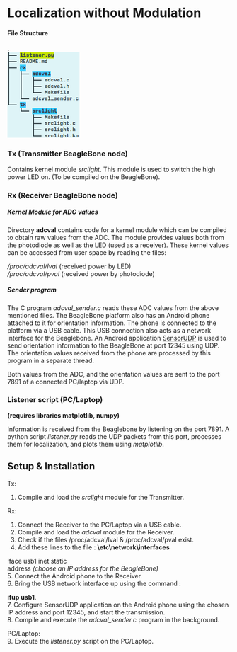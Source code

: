 # Localization without Modulation
#### File Structure  
.  
![File Structure](./files.png)

### Tx (Transmitter BeagleBone node)
Contains kernel module _srclight_.
This module is used to switch the high power LED on.
(To be compiled on the BeagleBone).

### Rx (Receiver BeagleBone node)

##### Kernel Module for ADC values
Directory **adcval** contains code for a kernel module which can be compiled to obtain raw values from the ADC.
The module provides values both from the photodiode as well as the LED (used as a receiver).
These kernel values can be accessed from user space by reading the files:  

_/proc/adcval/lval_   (received power by LED)  
_/proc/adcval/pval_   (received power by photodiode)  

##### Sender program
The C program *adcval\_sender.c* reads these ADC values from the above mentioned files.
The BeagleBone platform also has an Android phone attached to it for orientation information.
The phone is connected to the platform via a USB cable.
This USB connection also acts as a network interface for the Beaglebone.
An Android application [SensorUDP](https://play.google.com/store/apps/details?id=jp.ac.ehime_u.cite.sasaki.SensorUdp&hl=en) is used to send orientation information to the BeagleBone at port 12345 using UDP.
The orientation values received from the phone are processed by this program in a separate thread.  

Both values from the ADC, and the orientation values are sent to the port 7891 of a connected PC/laptop via UDP.


### Listener script (PC/Laptop)
**(requires libraries matplotlib, numpy)**

Information is received from the Beaglebone by listening on the port 7891.
A python script *listener.py* reads the UDP packets from this port, processes them for localization, and plots them using *matplotlib*.


## Setup & Installation
Tx:  
1. Compile and load the *srclight* module for the Transmitter.  

Rx:  
1. Connect the Receiver to the PC/Laptop via a USB cable.  
2. Compile and load the *adcval* module for the Receiver.  
3. Check if the files /proc/adcval/lval & /proc/adcval/pval exist.  
4. Add these lines to the file : **\etc\network\interfaces**   

  iface usb1 inet static  
    address *(choose an IP address for the BeagleBone)*  
5. Connect the Android phone to the Receiver.  
6. Bring the USB network interface up using the command :  

  **ifup usb1**.  
7. Configure SensorUDP application on the Android phone using the chosen IP address and port 12345, and start the transmission.  
8. Compile and execute the *adcval_sender.c* program in the background.  

PC/Laptop:  
9. Execute the *listener.py* script on the PC/Laptop.  
